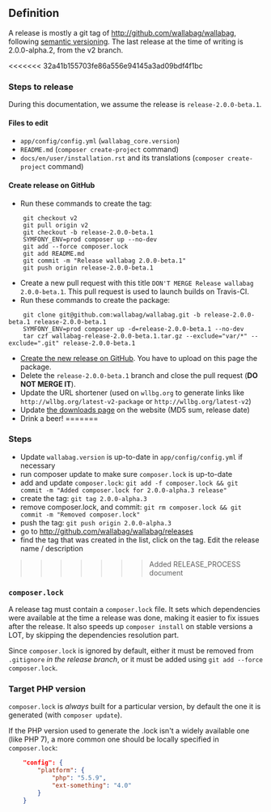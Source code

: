 ## Definition

A release is mostly a git tag of http://github.com/wallabag/wallabag, following [semantic versioning](http://semver.org).
The last release at the time of writing is 2.0.0-alpha.2, from the v2 branch.

<<<<<<< 32a41b155703fe86a556e94145a3ad09bdf4f1bc
### Steps to release

During this documentation, we assume the release is `release-2.0.0-beta.1`.

#### Files to edit

- `app/config/config.yml` (`wallabag_core.version`)
- `README.md` (`composer create-project` command)
- `docs/en/user/installation.rst` and its translations (`composer create-project` command)

#### Create release on GitHub

- Run these commands to create the tag:

```
    git checkout v2
    git pull origin v2
    git checkout -b release-2.0.0-beta.1
    SYMFONY_ENV=prod composer up --no-dev
    git add --force composer.lock
    git add README.md
    git commit -m "Release wallabag 2.0.0-beta.1"
    git push origin release-2.0.0-beta.1
```

- Create a new pull request with this title `DON'T MERGE Release wallabag 2.0.0-beta.1`. This pull request is used to launch builds on Travis-CI.
- Run these commands to create the package:

```
    git clone git@github.com:wallabag/wallabag.git -b release-2.0.0-beta.1 release-2.0.0-beta.1
    SYMFONY_ENV=prod composer up -d=release-2.0.0-beta.1 --no-dev
    tar czf wallabag-release-2.0.0-beta.1.tar.gz --exclude="var/*" --exclude=".git" release-2.0.0-beta.1
```

- [Create the new release on GitHub](https://github.com/wallabag/wallabag/releases/new). You have to upload on this page the package.
- Delete the `release-2.0.0-beta.1` branch and close the pull request (**DO NOT MERGE IT**).
- Update the URL shortener (used on `wllbg.org` to generate links like `http://wllbg.org/latest-v2-package` or `http://wllbg.org/latest-v2`)
- Update [the downloads page](https://github.com/wallabag/wallabag.org/blob/master/content/pages/download.md) on the website (MD5 sum, release date)
- Drink a beer!
=======
### Steps
- Update `wallabag.version` is up-to-date in `app/config/config.yml` if necessary
- run composer update to make sure `composer.lock` is up-to-date
- add and update `composer.lock`: `git add -f composer.lock && git commit -m "Added composer.lock for 2.0.0-alpha.3 release"`
- create the tag: `git tag 2.0.0-alpha.3`
- remove composer.lock, and commit: `git rm composer.lock && git commit -m "Removed composer.lock"`
- push the tag: `git push origin 2.0.0-alpha.3`
- go to http://github.com/wallabag/wallabag/releases
- find the tag that was created in the list, click on the tag. Edit the release name / description
>>>>>>> Added RELEASE_PROCESS document

### `composer.lock`
A release tag must contain a `composer.lock` file. It sets which dependencies were available at the time a release was done,
making it easier to fix issues after the release. It also speeds up `composer install` on stable versions a LOT, by skipping the
dependencies resolution part.

Since `composer.lock` is ignored by default, either it must be removed from `.gitignore` _in the release branch_,
or it must be added using `git add --force composer.lock`.

### Target PHP version
`composer.lock` is _always_ built for a particular version, by default the one it is generated (with `composer update`).

If the PHP version used to generate the .lock isn't a widely available one (like PHP 7), a more common one should
be locally specified in `composer.lock`:

```json
    "config": {
        "platform": {
            "php": "5.5.9",
            "ext-something": "4.0"
        }
    }
```
